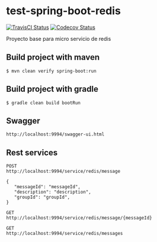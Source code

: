 # test-spring-boot-redis

[![TravisCI Status][travis-image]][travis-url]
[![Codecov Status][codecov-image]][codecov-url]

Proyecto base para micro servicio de redis

## Build project with maven

```
$ mvn clean verify spring-boot:run
```

## Build project with gradle

```
$ gradle clean build bootRun
```

## Swagger

```
http://localhost:9994/swagger-ui.html
```

## Rest services

```
POST
http://localhost:9994/service/redis/message

{
   "messageId": "messageId",
   "description": "description",
   "groupId": "groupId",
}
```

```
GET
http://localhost:9994/service/redis/message/{messageId}
```

```
GET
http://localhost:9994/service/redis/messages
```

[travis-image]: https://travis-ci.org/yadickson/test-spring-boot-redis.svg?branch=master
[travis-url]: https://travis-ci.org/yadickson/test-spring-boot-redis

[codecov-image]: https://codecov.io/gh/yadickson/test-spring-boot-redis/branch/master/graph/badge.svg?branch=master
[codecov-url]: https://codecov.io/gh/yadickson/test-spring-boot-redis


